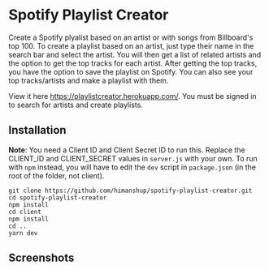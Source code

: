 # Spotify Playlist Creator

Create a Spotify plyalist based on an artist or with songs from Billboard's top 100. To create a playlist based on an artist, just type their name in the search bar and select the artist. You will then get a list of related artists and the option to get the top tracks for each artist. After getting the top tracks, you have the option to save the playlist on Spotify. You can also see your top tracks/artists and make a playlist with them.

View it here https://playlistcreator.herokuapp.com/. You must be signed in to search for artists and create playlists.

## Installation

**Note**: You need a Client ID and Client Secret ID to run this. Replace the CLIENT_ID and CLIENT_SECRET values in `server.js` with your own. To run with `npm` instead, you will have to edit the `dev` script in `package.json` (in the root of the folder, not client).

```
git clone https://github.com/himanshup/spotify-playlist-creator.git
cd spotify-playlist-creator
npm install
cd client
npm install
cd ..
yarn dev
```

## Screenshots
